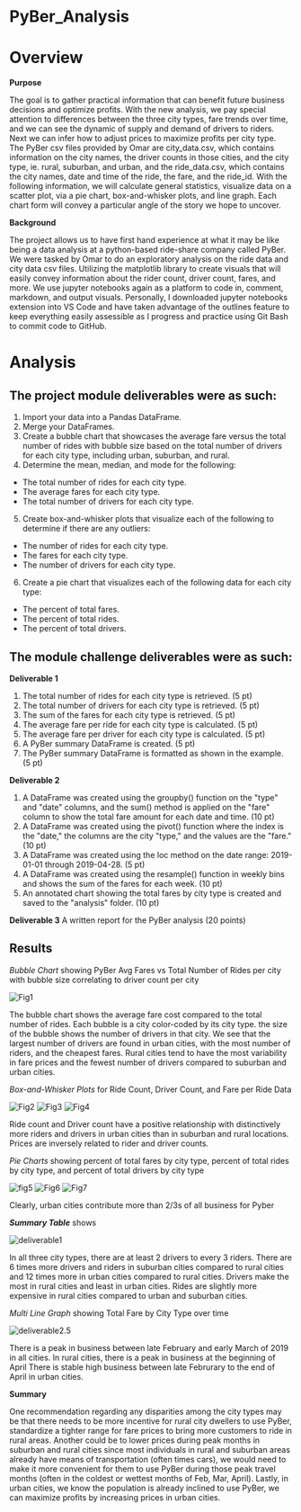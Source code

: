 # PyBer_Analysis

# Overview

**Purpose**

The goal is to gather practical information that can benefit future business decisions and optimize profits. With the new analysis, we pay special attention to differences between the three city types, fare trends over time, and we can see the dynamic of supply and demand of drivers to riders. Next we can infer how to adjust prices to maximize profits per city type. The PyBer csv files provided by Omar are city_data.csv, which contains information on the city names, the driver counts in those cities, and the city type, ie. rural, suburban, and urban, and the ride_data.csv, which contains the city names, date and time of the ride, the fare, and the ride_id. With the following information, we will calculate general statistics, visualize data on a scatter plot, via a pie chart, box-and-whisker plots, and line graph. Each chart form will convey a particular angle of the story we hope to uncover.

**Background**

The project allows us to have first hand experience at what it may be like being a data analysis at a python-based ride-share company called PyBer. We were tasked by Omar to do an exploratory analysis on the ride data and city data csv files. Utilizing the matplotlib library to create visuals that will easily convey information about the rider count, driver count, fares, and more. We use jupyter notebooks again as a platform to code in, comment, markdown, and output visuals. Personally, I downloaded jupyter notebooks extension into VS Code and have taken advantage of the outlines feature to keep everything easily assessible as I progress and practice using Git Bash to commit code to GitHub.

# Analysis

## The project module deliverables were as such:

1) Import your data into a Pandas DataFrame.
2) Merge your DataFrames.
3) Create a bubble chart that showcases the average fare versus the total number of rides with bubble size based on the total number of drivers for each city type, including urban, suburban, and rural.
4) Determine the mean, median, and mode for the following:
-   The total number of rides for each city type.
-   The average fares for each city type.
-   The total number of drivers for each city type.
5) Create box-and-whisker plots that visualize each of the following to determine if there are any outliers:
-   The number of rides for each city type.
-   The fares for each city type.
-   The number of drivers for each city type.
6) Create a pie chart that visualizes each of the following data for each city type:
-   The percent of total fares.
-   The percent of total rides.
-   The percent of total drivers.

## The module challenge deliverables were as such:

**Deliverable 1**
1) The total number of rides for each city type is retrieved. (5 pt)
2) The total number of drivers for each city type is retrieved. (5 pt)
3) The sum of the fares for each city type is retrieved. (5 pt)
4) The average fare per ride for each city type is calculated. (5 pt)
5) The average fare per driver for each city type is calculated. (5 pt)
6) A PyBer summary DataFrame is created. (5 pt)
7) The PyBer summary DataFrame is formatted as shown in the example. (5 pt)

**Deliverable 2**
1) A DataFrame was created using the groupby() function on the "type" and "date" columns, and the sum() method is applied on the "fare" column to show the total fare amount for each date and time. (10 pt)
2) A DataFrame was created using the pivot() function where the index is the "date," the columns are the city "type," and the values are the "fare." (10 pt)
3) A DataFrame was created using the loc method on the date range: 2019-01-01 through 2019-04-28. (5 pt)
4) A DataFrame was created using the resample() function in weekly bins and shows the sum of the fares for each week. (10 pt)
5) An annotated chart showing the total fares by city type is created and saved to the "analysis" folder. (10 pt)

**Deliverable 3**
A written report for the PyBer analysis (20 points)

## Results

_Bubble Chart_ showing PyBer Avg Fares vs Total Number of Rides per city with bubble size correlating to driver count per city

![Fig1](Analysis/Fig1.png)

The bubble chart shows the average fare cost compared to the total number of rides. Each bubble is a city color-coded by its city type. the size of the bubble shows the number of drivers in that city. We see that the largest number of drivers are found in urban cities, with the most number of riders, and the cheapest fares. Rural cities tend to have the most variability in fare prices and the fewest number of drivers compared to suburban and urban cities.

_Box-and-Whisker Plots_ for Ride Count, Driver Count, and Fare per Ride Data

![Fig2](Analysis/Fig2.png)
![Fig3](Analysis/Fig3.png)
![Fig4](Analysis/Fig4.png)

Ride count and Driver count have a positive relationship with distinctively more riders and drivers in urban cities than in suburban and rural locations. Prices are inversely related to rider and driver counts. 

_Pie Charts_ showing percent of total fares by city type, percent of total rides by city type, and percent of total drivers by city type

![fig5](Analysis/fig5.png)
![Fig6](Analysis/Fig6.png)
![Fig7](Analysis/Fig7.png)

Clearly, urban cities contribute more than 2/3s of all business for Pyber

_**Summary Table**_ shows 

![deliverable1](Analysis/deliverable1.png)

In all three city types, there are at least 2 drivers to every 3 riders. 
There are 6 times more drivers and riders in suburban cities compared to rural cities and 12 times more in urban cities compared to rural cities. 
Drivers make the most in rural cities and least in urban cities.
Rides are slightly more expensive in rural cities compared to urban and suburban cities.

_Multi Line Graph_ showing Total Fare by City Type over time

![deliverable2.5](Analysis/deliverable2.5.png)

There is a peak in business between late February and early March of 2019 in all cities.
In rural cities, there is a peak in business at the beginning of April
There is stable high business between late Februrary to the end of April in urban cities.

**Summary**

One recommendation regarding any disparities among the city types may be that there needs to be more incentive for rural city dwellers to use PyBer, standardize a tighter range for fare prices to bring more customers to ride in rural areas. Another could be to lower prices during peak months in suburban and rural cities since most individuals in rural and suburban areas already have means of transportation (often times cars), we would need to make it more convenient for them to use PyBer during those peak travel months (often in the coldest or wettest months of Feb, Mar, April). Lastly, in urban cities, we know the population is already inclined to use PyBer, we can maximize profits by increasing prices in urban cities.



